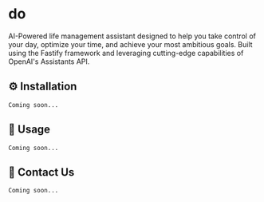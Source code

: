 # **do**

AI-Powered life management assistant designed to help you take control of your day, optimize your time, and achieve your most ambitious goals. Built using the Fastify framework and leveraging cutting-edge capabilities of OpenAI's Assistants API.

## **⚙️ Installation**

```
Coming soon...
```

## **🚀 Usage**

```
Coming soon...
```

## **📲 Contact Us**

```
Coming soon...
```
